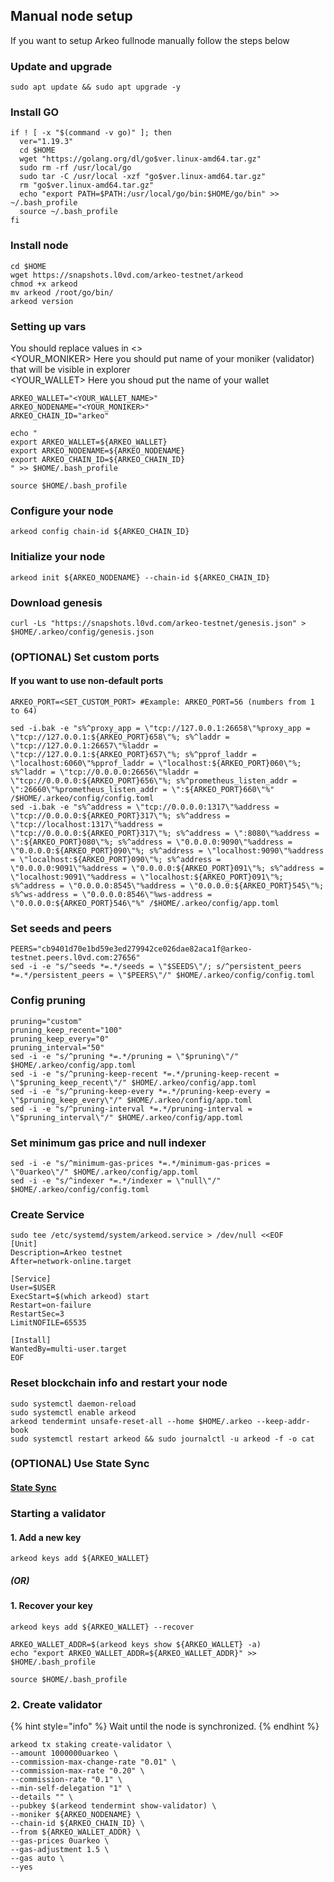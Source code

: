 ## Manual node setup
If you want to setup Arkeo fullnode manually follow the steps below

### Update and upgrade
```
sudo apt update && sudo apt upgrade -y
```

### Install GO
```
if ! [ -x "$(command -v go)" ]; then
  ver="1.19.3"
  cd $HOME
  wget "https://golang.org/dl/go$ver.linux-amd64.tar.gz"
  sudo rm -rf /usr/local/go
  sudo tar -C /usr/local -xzf "go$ver.linux-amd64.tar.gz"
  rm "go$ver.linux-amd64.tar.gz"
  echo "export PATH=$PATH:/usr/local/go/bin:$HOME/go/bin" >> ~/.bash_profile
  source ~/.bash_profile
fi
```

### Install node
```
cd $HOME
wget https://snapshots.l0vd.com/arkeo-testnet/arkeod
chmod +x arkeod
mv arkeod /root/go/bin/
arkeod version
```


### Setting up vars
You should replace values in <> <br />
<YOUR_MONIKER> Here you should put name of your moniker (validator) that will be visible in explorer <br />
<YOUR_WALLET> Here you shoud put the name of your wallet

```
ARKEO_WALLET="<YOUR_WALLET_NAME>"
ARKEO_NODENAME="<YOUR_MONIKER>"
ARKEO_CHAIN_ID="arkeo"
```

```
echo "
export ARKEO_WALLET=${ARKEO_WALLET}
export ARKEO_NODENAME=${ARKEO_NODENAME}
export ARKEO_CHAIN_ID=${ARKEO_CHAIN_ID}
" >> $HOME/.bash_profile

source $HOME/.bash_profile
```


### Configure your node
```
arkeod config chain-id ${ARKEO_CHAIN_ID}
```

### Initialize your node
```
arkeod init ${ARKEO_NODENAME} --chain-id ${ARKEO_CHAIN_ID}
```

### Download genesis
```
curl -Ls "https://snapshots.l0vd.com/arkeo-testnet/genesis.json" > $HOME/.arkeo/config/genesis.json
```

### (OPTIONAL) Set custom ports

#### If you want to use non-default ports
```
ARKEO_PORT=<SET_CUSTOM_PORT> #Example: ARKEO_PORT=56 (numbers from 1 to 64)
```
```
sed -i.bak -e "s%^proxy_app = \"tcp://127.0.0.1:26658\"%proxy_app = \"tcp://127.0.0.1:${ARKEO_PORT}658\"%; s%^laddr = \"tcp://127.0.0.1:26657\"%laddr = \"tcp://127.0.0.1:${ARKEO_PORT}657\"%; s%^pprof_laddr = \"localhost:6060\"%pprof_laddr = \"localhost:${ARKEO_PORT}060\"%; s%^laddr = \"tcp://0.0.0.0:26656\"%laddr = \"tcp://0.0.0.0:${ARKEO_PORT}656\"%; s%^prometheus_listen_addr = \":26660\"%prometheus_listen_addr = \":${ARKEO_PORT}660\"%" /$HOME/.arkeo/config/config.toml
sed -i.bak -e "s%^address = \"tcp://0.0.0.0:1317\"%address = \"tcp://0.0.0.0:${ARKEO_PORT}317\"%; s%^address = \"tcp://localhost:1317\"%address = \"tcp://0.0.0.0:${ARKEO_PORT}317\"%; s%^address = \":8080\"%address = \":${ARKEO_PORT}080\"%; s%^address = \"0.0.0.0:9090\"%address = \"0.0.0.0:${ARKEO_PORT}090\"%; s%^address = \"localhost:9090\"%address = \"localhost:${ARKEO_PORT}090\"%; s%^address = \"0.0.0.0:9091\"%address = \"0.0.0.0:${ARKEO_PORT}091\"%; s%^address = \"localhost:9091\"%address = \"localhost:${ARKEO_PORT}091\"%; s%^address = \"0.0.0.0:8545\"%address = \"0.0.0.0:${ARKEO_PORT}545\"%; s%^ws-address = \"0.0.0.0:8546\"%ws-address = \"0.0.0.0:${ARKEO_PORT}546\"%" /$HOME/.arkeo/config/app.toml
```


### Set seeds and peers
```
PEERS="cb9401d70e1bd59e3ed279942ce026dae82aca1f@arkeo-testnet.peers.l0vd.com:27656"
sed -i -e "s/^seeds *=.*/seeds = \"$SEEDS\"/; s/^persistent_peers *=.*/persistent_peers = \"$PEERS\"/" $HOME/.arkeo/config/config.toml
```

### Config pruning
```
pruning="custom"
pruning_keep_recent="100"
pruning_keep_every="0"
pruning_interval="50"
sed -i -e "s/^pruning *=.*/pruning = \"$pruning\"/" $HOME/.arkeo/config/app.toml
sed -i -e "s/^pruning-keep-recent *=.*/pruning-keep-recent = \"$pruning_keep_recent\"/" $HOME/.arkeo/config/app.toml
sed -i -e "s/^pruning-keep-every *=.*/pruning-keep-every = \"$pruning_keep_every\"/" $HOME/.arkeo/config/app.toml
sed -i -e "s/^pruning-interval *=.*/pruning-interval = \"$pruning_interval\"/" $HOME/.arkeo/config/app.toml
```

### Set minimum gas price and null indexer
```
sed -i -e "s/^minimum-gas-prices *=.*/minimum-gas-prices = \"0uarkeo\"/" $HOME/.arkeo/config/app.toml
sed -i -e "s/^indexer *=.*/indexer = \"null\"/" $HOME/.arkeo/config/config.toml
```

### Create Service
```
sudo tee /etc/systemd/system/arkeod.service > /dev/null <<EOF
[Unit]
Description=Arkeo testnet
After=network-online.target

[Service]
User=$USER
ExecStart=$(which arkeod) start
Restart=on-failure
RestartSec=3
LimitNOFILE=65535

[Install]
WantedBy=multi-user.target
EOF
```

### Reset blockchain info and restart your node
```
sudo systemctl daemon-reload
sudo systemctl enable arkeod
arkeod tendermint unsafe-reset-all --home $HOME/.arkeo --keep-addr-book
sudo systemctl restart arkeod && sudo journalctl -u arkeod -f -o cat
```

### (OPTIONAL) Use State Sync

#### [State Sync]()


### Starting a validator

#### 1. Add a new key
```
arkeod keys add ${ARKEO_WALLET}
```
##### (OR)

#### 1. Recover your key
```
arkeod keys add ${ARKEO_WALLET} --recover
```

```
ARKEO_WALLET_ADDR=$(arkeod keys show ${ARKEO_WALLET} -a)
echo "export ARKEO_WALLET_ADDR=${ARKEO_WALLET_ADDR}" >> $HOME/.bash_profile

source $HOME/.bash_profile
```


### 2. Create validator

{% hint style="info" %}
Wait until the node is synchronized.
{% endhint %}

```
arkeod tx staking create-validator \
--amount 1000000uarkeo \
--commission-max-change-rate "0.01" \
--commission-max-rate "0.20" \
--commission-rate "0.1" \
--min-self-delegation "1" \
--details "" \
--pubkey $(arkeod tendermint show-validator) \
--moniker ${ARKEO_NODENAME} \
--chain-id ${ARKEO_CHAIN_ID} \
--from ${ARKEO_WALLET_ADDR} \
--gas-prices 0uarkeo \
--gas-adjustment 1.5 \
--gas auto \
--yes
```

